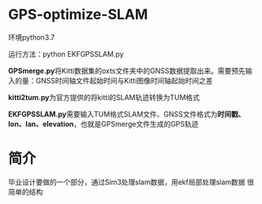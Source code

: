 # GPS-optimize-SLAM
环境python3.7

运行方法：python EKFGPSSLAM.py

**GPSmerge.py**将Kitti数据集的oxts文件夹中的GNSS数据提取出来。需要预先输入的量：GNSS时间轴文件起始时间与Kitti图像时间轴起始时间之差

**kitti2tum.py**为官方提供的将kitti的SLAM轨迹转换为TUM格式

**EKFGPSSLAM.py**需要输入TUM格式SLAM文件、GNSS文件格式为**时间戳、lon、lan、elevation**，也就是GPSmerge文件生成的GPS轨迹

# 简介
毕业设计要做的一个部分，通过Sim3处理slam数据，用ekf局部处理slam数据 很简单的结构
